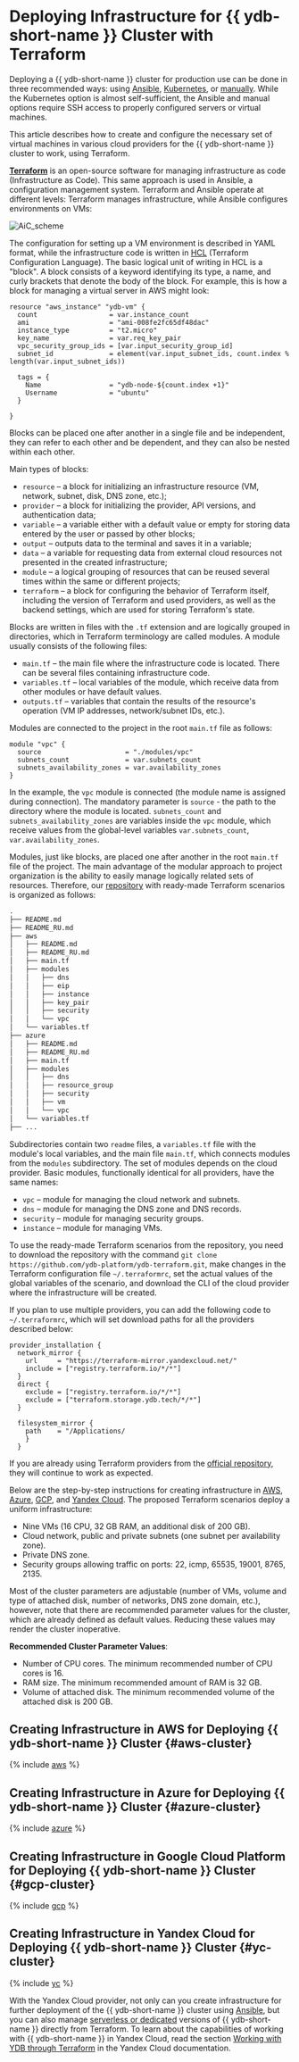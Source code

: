 # Deploying Infrastructure for {{ ydb-short-name }} Cluster with Terraform

Deploying a {{ ydb-short-name }} cluster for production use can be done in three recommended ways: using [Ansible](ansible.md), [Kubernetes](kubernetes.md), or [manually](../deploy/index.md). While the Kubernetes option is almost self-sufficient, the Ansible and manual options require SSH access to properly configured servers or virtual machines.

This article describes how to create and configure the necessary set of virtual machines in various cloud providers for the {{ ydb-short-name }} cluster to work, using Terraform.

**[Terraform](https://www.terraform.io/)** is an open-source software for managing infrastructure as code (Infrastructure as Code). This same approach is used in Ansible, a configuration management system. Terraform and Ansible operate at different levels: Terraform manages infrastructure, while Ansible configures environments on VMs:

![AiC_scheme](./_includes/terraform/AiC_scheme.png)

The configuration for setting up a VM environment is described in YAML format, while the infrastructure code is written in [HCL](https://github.com/hashicorp/hcl) (Terraform Configuration Language). The basic logical unit of writing in HCL is a "block". A block consists of a keyword identifying its type, a name, and curly brackets that denote the body of the block. For example, this is how a block for managing a virtual server in AWS might look:
```hcl
resource "aws_instance" "ydb-vm" {
  count                  = var.instance_count
  ami                    = "ami-008fe2fc65df48dac"
  instance_type          = "t2.micro"
  key_name               = var.req_key_pair
  vpc_security_group_ids = [var.input_security_group_id]
  subnet_id              = element(var.input_subnet_ids, count.index % length(var.input_subnet_ids))
  
  tags = {
    Name                 = "ydb-node-${count.index +1}"
    Username             = "ubuntu"
  }

}
```

Blocks can be placed one after another in a single file and be independent, they can refer to each other and be dependent, and they can also be nested within each other.

Main types of blocks:
* `resource` – a block for initializing an infrastructure resource (VM, network, subnet, disk, DNS zone, etc.);
* `provider` – a block for initializing the provider, API versions, and authentication data;
* `variable` – a variable either with a default value or empty for storing data entered by the user or passed by other blocks;
* `output` – outputs data to the terminal and saves it in a variable;
* `data` – a variable for requesting data from external cloud resources not presented in the created infrastructure;
* `module` – a logical grouping of resources that can be reused several times within the same or different projects;
* `terraform` – a block for configuring the behavior of Terraform itself, including the version of Terraform and used providers, as well as the backend settings, which are used for storing Terraform's state.

Blocks are written in files with the `.tf` extension and are logically grouped in directories, which in Terraform terminology are called modules. A module usually consists of the following files:
* `main.tf` – the main file where the infrastructure code is located. There can be several files containing infrastructure code.
* `variables.tf` – local variables of the module, which receive data from other modules or have default values.
* `outputs.tf` – variables that contain the results of the resource's operation (VM IP addresses, network/subnet IDs, etc.).

Modules are connected to the project in the root `main.tf` file as follows:
```
module "vpc" {
  source                     = "./modules/vpc"
  subnets_count              = var.subnets_count
  subnets_availability_zones = var.availability_zones
}
```
In the example, the `vpc` module is connected (the module name is assigned during connection). The mandatory parameter is `source` - the path to the directory where the module is located. `subnets_count` and `subnets_availability_zones` are variables inside the `vpc` module, which receive values from the global-level variables `var.subnets_count`, `var.availability_zones`.

Modules, just like blocks, are placed one after another in the root `main.tf` file of the project. The main advantage of the modular approach to project organization is the ability to easily manage logically related sets of resources. Therefore, our [repository](https://github.com/ydb-platform/ydb-terraform) with ready-made Terraform scenarios is organized as follows:
```txt
.
├── README.md
├── README_RU.md
├── aws
│   ├── README.md
│   ├── README_RU.md
│   ├── main.tf
│   ├── modules
│   │   ├── dns
│   │   ├── eip
│   │   ├── instance
│   │   ├── key_pair
│   │   ├── security
│   │   └── vpc
│   └── variables.tf
├── azure
│   ├── README.md
│   ├── README_RU.md
│   ├── main.tf
│   ├── modules
│   │   ├── dns
│   │   ├── resource_group
│   │   ├── security
│   │   ├── vm
│   │   └── vpc
│   └── variables.tf
├── ...
```

Subdirectories contain two `readme` files, a `variables.tf` file with the module's local variables, and the main file `main.tf`, which connects modules from the `modules` subdirectory. The set of modules depends on the cloud provider. Basic modules, functionally identical for all providers, have the same names:
* `vpc` – module for managing the cloud network and subnets.
* `dns` – module for managing the DNS zone and DNS records.
* `security` – module for managing security groups.
* `instance` – module for managing VMs.

To use the ready-made Terraform scenarios from the repository, you need to download the repository with the command `git clone https://github.com/ydb-platform/ydb-terraform.git`, make changes in the Terraform configuration file `~/.terraformrc`, set the actual values of the global variables of the scenario, and download the CLI of the cloud provider where the infrastructure will be created.

If you plan to use multiple providers, you can add the following code to `~/.terraformrc`, which will set download paths for all the providers described below:
```
provider_installation {
  network_mirror {
    url     = "https://terraform-mirror.yandexcloud.net/"
    include = ["registry.terraform.io/*/*"]
  }
  direct {
    exclude = ["registry.terraform.io/*/*"]
    exclude = ["terraform.storage.ydb.tech/*/*"]
  }

  filesystem_mirror {
    path    = "/Applications/
    }
  }
```

If you are already using Terraform providers from the [official repository](https://registry.terraform.io/browse/providers), they will continue to work as expected.

Below are the step-by-step instructions for creating infrastructure in [AWS](#aws-cluster), [Azure](#aws-cluster), [GCP](#gcp-cluster), and [Yandex Cloud](#gcp-cluster). The proposed Terraform scenarios deploy a uniform infrastructure:

* Nine VMs (16 CPU, 32 GB RAM, an additional disk of 200 GB).
* Cloud network, public and private subnets (one subnet per availability zone).
* Private DNS zone.
* Security groups allowing traffic on ports: 22, icmp, 65535, 19001, 8765, 2135.

Most of the cluster parameters are adjustable (number of VMs, volume and type of attached disk, number of networks, DNS zone domain, etc.), however, note that there are recommended parameter values for the cluster, which are already defined as default values. Reducing these values may render the cluster inoperative.

**Recommended Cluster Parameter Values**:
* Number of CPU cores. The minimum recommended number of CPU cores is 16.
* RAM size. The minimum recommended amount of RAM is 32 GB.
* Volume of attached disk. The minimum recommended volume of the attached disk is 200 GB.

## Creating Infrastructure in AWS for Deploying {{ ydb-short-name }} Cluster {#aws-cluster}

{% include [aws](./_includes/terraform/aws.md) %} 

## Creating Infrastructure in Azure for Deploying {{ ydb-short-name }} Cluster {#azure-cluster}

{% include [azure](./_includes/terraform/azure.md) %} 

## Creating Infrastructure in Google Cloud Platform for Deploying {{ ydb-short-name }} Cluster {#gcp-cluster}

{% include [gcp](./_includes/terraform/gcp.md) %} 

## Creating Infrastructure in Yandex Cloud for Deploying {{ ydb-short-name }} Cluster {#yc-cluster}

{% include [yc](./_includes/terraform/yc.md) %} 

With the Yandex Cloud provider, not only can you create infrastructure for further deployment of the {{ ydb-short-name }} cluster using [Ansible](./ansible.md), but you can also manage [serverless or dedicated](https://cloud.yandex.ru/ru/services/ydb) versions of {{ ydb-short-name }} directly from Terraform. To learn about the capabilities of working with {{ ydb-short-name }} in Yandex Cloud, read the section [Working with YDB through Terraform](https://cloud.yandex.ru/ru/docs/ydb/terraform/intro) in the Yandex Cloud documentation.
